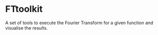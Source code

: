 # FTtoolkit
A set of tools to execute the Fourier Transform for a given function and visualise the results.
